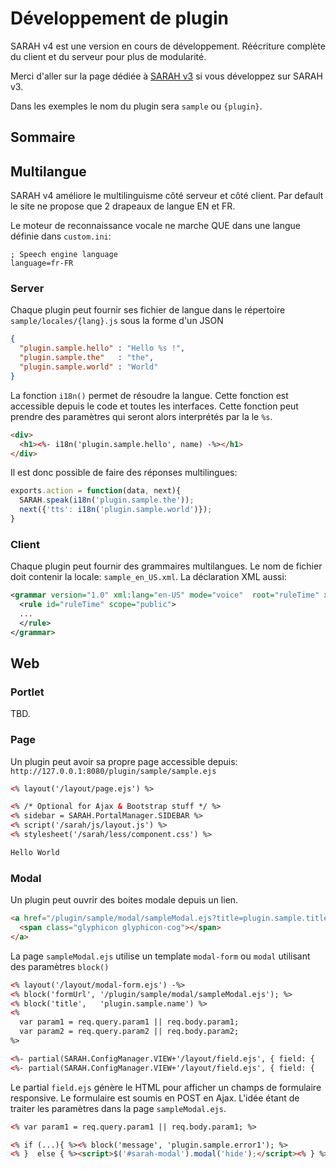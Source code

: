 # Développement de plugin

SARAH v4 est une version en cours de développement. Réécriture complète du client et du serveur pour plus de modularité.

Merci d'aller sur la page dédiée à [SARAH v3](plugin_dev_v3) si vous développez sur SARAH v3.

Dans les exemples le nom du plugin sera `sample` ou `{plugin}`.

## Sommaire

## Multilangue

SARAH v4 améliore le multilinguisme côté serveur et côté client. Par default le site ne propose que 2 drapeaux de langue EN et FR. 

Le moteur de reconnaissance vocale ne marche QUE dans une langue définie dans `custom.ini`:
```
; Speech engine language
language=fr-FR
```

### Server

Chaque plugin peut fournir ses fichier de langue dans le répertoire `sample/locales/{lang}.js` sous la forme d'un JSON

```json
{
  "plugin.sample.hello" : "Hello %s !",
  "plugin.sample.the"   : "the",
  "plugin.sample.world" : "World"
}
```

La fonction `i18n()` permet de résoudre la langue. Cette fonction est accessible depuis le code et toutes les interfaces.
Cette fonction peut prendre des paramètres qui seront alors interprétés par la le `%s`.

```html
<div>
  <h1><%- i18n('plugin.sample.hello', name) -%></h1>
</div>
```

Il est donc possible de faire des réponses multilingues:

```javascript
exports.action = function(data, next){
  SARAH.speak(i18n('plugin.sample.the'));
  next({'tts': i18n('plugin.sample.world')});
}
```


### Client

Chaque plugin peut fournir des grammaires multilangues. Le nom de fichier doit contenir la locale: `sample_en_US.xml`. 
La déclaration XML aussi:

```xml
<grammar version="1.0" xml:lang="en-US" mode="voice"  root="ruleTime" xmlns="http://www.w3.org/2001/06/grammar" tag-format="semantics/1.0">
  <rule id="ruleTime" scope="public">
  ...
  </rule>
</grammar>
```

## Web

### Portlet

TBD.

### Page

Un plugin peut avoir sa propre page accessible depuis: `http://127.0.0.1:8080/plugin/sample/sample.ejs`

```html
<% layout('/layout/page.ejs') %>

<% /* Optional for Ajax & Bootstrap stuff */ %>
<% sidebar = SARAH.PortalManager.SIDEBAR %>
<% script('/sarah/js/layout.js') %>
<% stylesheet('/sarah/less/component.css') %>

Hello World

```

### Modal

Un plugin peut ouvrir des boites modale depuis un lien.

```html
<a href="/plugin/sample/modal/sampleModal.ejs?title=plugin.sample.title -%>" data-action="modal" class="btn btn-default" >
  <span class="glyphicon glyphicon-cog"></span>
</a>
```

La page `sampleModal.ejs` utilise un template `modal-form` ou `modal` utilisant des paramètres `block()`

```html
<% layout('/layout/modal-form.ejs') -%>
<% block('formUrl', '/plugin/sample/modal/sampleModal.ejs'); %>
<% block('title',   'plugin.sample.name') %>
<% 
  var param1 = req.query.param1 || req.body.param1;
  var param2 = req.query.param2 || req.body.param2;
%>

<%- partial(SARAH.ConfigManager.VIEW+'/layout/field.ejs', { field: {  'name' : 'param1', 'label' : 'plugin.sample.param1', 'value' : param1 }}) -%>
<%- partial(SARAH.ConfigManager.VIEW+'/layout/field.ejs', { field: {  'name' : 'param2', 'label' : 'plugin.sample.param2', 'value' : param2 }}) -%>
```

Le partial `field.ejs` génère le HTML pour afficher un champs de formulaire responsive. Le formulaire est soumis en POST en Ajax. L'idée étant de traiter les paramètres dans la page `sampleModal.ejs`.

```html
<% var param1 = req.query.param1 || req.body.param1; %>

<% if (...){ %><% block('message', 'plugin.sample.error1'); %>
<% }  else { %><script>$('#sarah-modal').modal('hide');</script><% } %>
```
